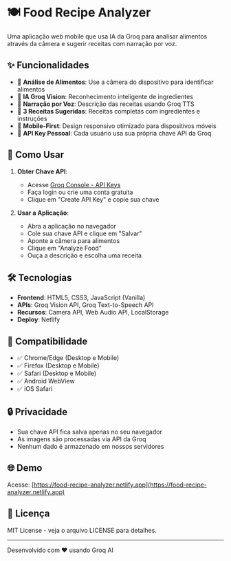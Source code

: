 # 🍽️ Food Recipe Analyzer

Uma aplicação web mobile que usa IA da Groq para analisar alimentos através da câmera e sugerir receitas com narração por voz.

## ✨ Funcionalidades

- 📸 **Análise de Alimentos**: Use a câmera do dispositivo para identificar alimentos
- 🤖 **IA Groq Vision**: Reconhecimento inteligente de ingredientes
- 🎵 **Narração por Voz**: Descrição das receitas usando Groq TTS
- 📖 **3 Receitas Sugeridas**: Receitas completas com ingredientes e instruções
- 📱 **Mobile-First**: Design responsivo otimizado para dispositivos móveis
- 🔐 **API Key Pessoal**: Cada usuário usa sua própria chave API da Groq

## 🚀 Como Usar

1. **Obter Chave API**:
   - Acesse [Groq Console - API Keys](https://console.groq.com/keys)
   - Faça login ou crie uma conta gratuita
   - Clique em "Create API Key" e copie sua chave

2. **Usar a Aplicação**:
   - Abra a aplicação no navegador
   - Cole sua chave API e clique em "Salvar"
   - Aponte a câmera para alimentos
   - Clique em "Analyze Food"
   - Ouça a descrição e escolha uma receita

## 🛠️ Tecnologias

- **Frontend**: HTML5, CSS3, JavaScript (Vanilla)
- **APIs**: Groq Vision API, Groq Text-to-Speech API
- **Recursos**: Camera API, Web Audio API, LocalStorage
- **Deploy**: Netlify

## 📱 Compatibilidade

- ✅ Chrome/Edge (Desktop e Mobile)
- ✅ Firefox (Desktop e Mobile)
- ✅ Safari (Desktop e Mobile)
- ✅ Android WebView
- ✅ iOS Safari

## 🔒 Privacidade

- Sua chave API fica salva apenas no seu navegador
- As imagens são processadas via API da Groq
- Nenhum dado é armazenado em nossos servidores

## 🌐 Demo

Acesse: [https://food-recipe-analyzer.netlify.app](https://food-recipe-analyzer.netlify.app)

## 📄 Licença

MIT License - veja o arquivo LICENSE para detalhes.

---

Desenvolvido com ❤️ usando Groq AI
